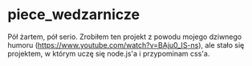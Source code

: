 # piece_wedzarnicze
Pół żartem, pół serio. Zrobiłem ten projekt z powodu mojego dziwnego humoru (https://www.youtube.com/watch?v=BAju0_IS-ns), ale stało się projektem, w którym uczę się node.js'a i przypominam css'a.
